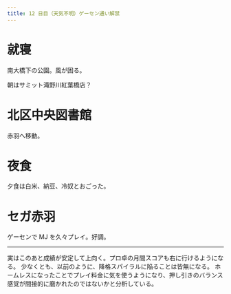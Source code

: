 ```yaml
---
title: 12 日目（天気不明）ゲーセン通い解禁
---
```


# 就寝

南大橋下の公園。風が困る。

朝はサミット滝野川紅葉橋店？

# 北区中央図書館

赤羽へ移動。

# 夜食

夕食は白米、納豆、冷奴とおごった。

# セガ赤羽

ゲーセンで MJ を久々プレイ。好調。

---

実はこのあと成績が安定して上向く。プロ卓の月間スコアも右に行けるようになる。
少なくとも、以前のように、降格スパイラルに陥ることは皆無になる。
ホームレスになったことでプレイ料金に気を使うようになり、押し引きのバランス感覚が間接的に磨かれたのではないかと分析している。
